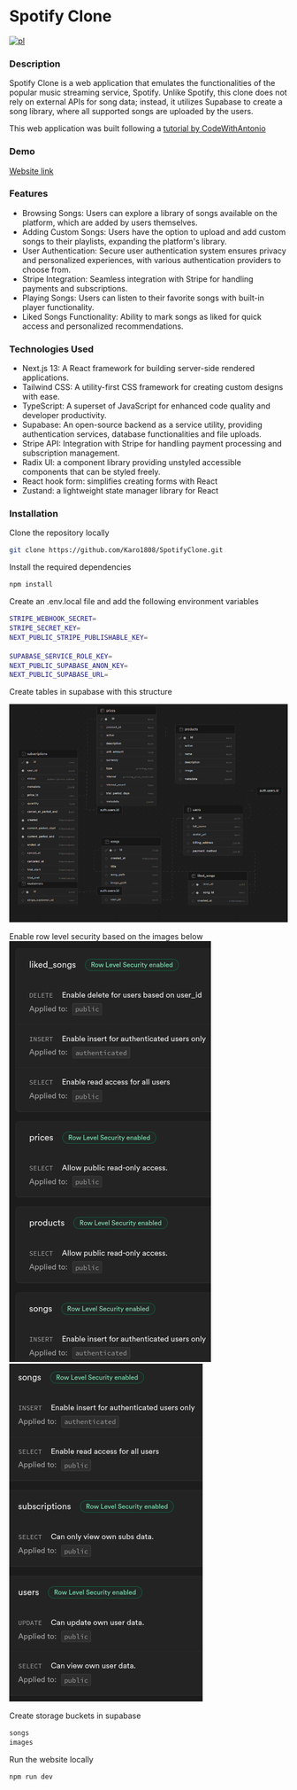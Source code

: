 # Spotify Clone

[![pl](https://img.shields.io/badge/lang-pl-red.svg)](https://github.com/Karo1808/SpotifyClone/blob/master/README.pl.md)

### Description

Spotify Clone is a web application that emulates the functionalities of the popular music streaming service, Spotify. Unlike Spotify, this clone does not rely on external APIs for song data; instead, it utilizes Supabase to create a song library, where all supported songs are uploaded by the users.

This web application was built following a [tutorial by CodeWithAntonio](https://youtu.be/2aeMRB8LL4o?si=RnJPKOE_O28fvBxE)

### Demo

[Website link](https://spotify-clone-seven-ochre.vercel.app/)

### Features

- Browsing Songs: Users can explore a library of songs available on the platform, which are added by users themselves.
- Adding Custom Songs: Users have the option to upload and add custom songs to their playlists, expanding the platform's library.
- User Authentication: Secure user authentication system ensures privacy and personalized experiences, with various authentication providers to choose from.
- Stripe Integration: Seamless integration with Stripe for handling payments and subscriptions.
- Playing Songs: Users can listen to their favorite songs with built-in player functionality.
- Liked Songs Functionality: Ability to mark songs as liked for quick access and personalized recommendations.

### Technologies Used

- Next.js 13: A React framework for building server-side rendered applications.
- Tailwind CSS: A utility-first CSS framework for creating custom designs with ease.
- TypeScript: A superset of JavaScript for enhanced code quality and developer productivity.
- Supabase: An open-source backend as a service utility, providing authentication services, database functionalities and file uploads.
- Stripe API: Integration with Stripe for handling payment processing and subscription management.
- Radix UI: a component library providing unstyled accessible components that can be styled freely.
- React hook form: simplifies creating forms with React
- Zustand: a lightweight state manager library for React

### Installation

Clone the repository locally

```bash
git clone https://github.com/Karo1808/SpotifyClone.git
```

Install the required dependencies

```bash
npm install
```

Create an .env.local file and add the following environment variables

```bash
STRIPE_WEBHOOK_SECRET=
STRIPE_SECRET_KEY=
NEXT_PUBLIC_STRIPE_PUBLISHABLE_KEY=

SUPABASE_SERVICE_ROLE_KEY=
NEXT_PUBLIC_SUPABASE_ANON_KEY=
NEXT_PUBLIC_SUPABASE_URL=
```

Create tables in supabase with this structure

![](./assets/tables.png)

Enable row level security based on the images below
![](./assets/rls1.png)
![](./assets/rls2.png)

Create storage buckets in supabase

```bash
songs
images
```

Run the website locally

```bash
npm run dev
```
